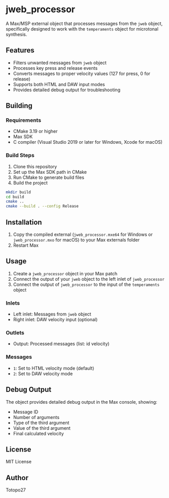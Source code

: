 # jweb_processor

A Max/MSP external object that processes messages from the `jweb` object, specifically designed to work with the `temperaments` object for microtonal synthesis.

## Features

- Filters unwanted messages from `jweb` object
- Processes key press and release events
- Converts messages to proper velocity values (127 for press, 0 for release)
- Supports both HTML and DAW input modes
- Provides detailed debug output for troubleshooting

## Building

### Requirements

- CMake 3.19 or higher
- Max SDK
- C compiler (Visual Studio 2019 or later for Windows, Xcode for macOS)

### Build Steps

1. Clone this repository
2. Set up the Max SDK path in CMake
3. Run CMake to generate build files
4. Build the project

```bash
mkdir build
cd build
cmake ..
cmake --build . --config Release
```

## Installation

1. Copy the compiled external (`jweb_processor.mxe64` for Windows or `jweb_processor.mxo` for macOS) to your Max externals folder
2. Restart Max

## Usage

1. Create a `jweb_processor` object in your Max patch
2. Connect the output of your `jweb` object to the left inlet of `jweb_processor`
3. Connect the output of `jweb_processor` to the input of the `temperaments` object

### Inlets

- Left inlet: Messages from `jweb` object
- Right inlet: DAW velocity input (optional)

### Outlets

- Output: Processed messages (list: id velocity)

### Messages

- `1`: Set to HTML velocity mode (default)
- `2`: Set to DAW velocity mode

## Debug Output

The object provides detailed debug output in the Max console, showing:
- Message ID
- Number of arguments
- Type of the third argument
- Value of the third argument
- Final calculated velocity

## License

MIT License

## Author

Totopo27